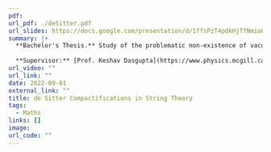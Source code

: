 ```yaml
---
pdf: 
url_pdf: ./deSitter.pdf
url_slides: https://docs.google.com/presentation/d/1ffsPzT4pdkHjTfNmio6b1vfO1PmGmTw5/edit#slide=id.p1
summary: |+
  **Bachelor's Thesis.** Study of the problematic non-existence of vacua with de Sitter isometries occurring in type II superstring theory. We look at generalized coherent states over super Minkowski space with these isometries to allow for non-singular compactifications to the de Sitter spacetime, a candidate to model our Lorentzian universe.
  
  **Supervisor:** [Prof. Keshav Dasgupta](https://www.physics.mcgill.ca/~keshav/)
url_video: ""
url_link: ""
date: 2022-09-01
external_link: ""
title: de Sitter Compactifications in String Theory
tags:
  - Maths
links: []
image: 
url_code: ""
---
```

